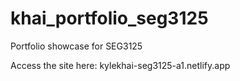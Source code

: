 # khai_portfolio_seg3125

Portfolio showcase for SEG3125

Access the site here: kylekhai-seg3125-a1.netlify.app
